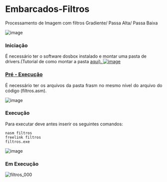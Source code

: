 # Embarcados-Filtros
Processamento de Imagem com filtros Gradiente/ Passa Alta/ Passa Baixa

![image](https://user-images.githubusercontent.com/80075307/201699465-415d1772-6909-424d-8569-ee374eaac70f.png)



<h3 align="left">Iniciação</h3>
   </a>
   <p align="justify">

É necessário ter o software dosbox instalado e montar uma pasta de drivers.(Tutorial de como montar a pasta 
     <a href="http://www.sierrahelp.com/Utilities/Emulators/DOSBox/DOSBoxGuide-Mount.html"
        >aqui). 
      ![image](https://user-images.githubusercontent.com/80075307/223241048-89caea4f-cba3-4ff9-b220-255a0714f273.png)
    
 
<h3 align="left"> Pré - Execução  </h3>
   </a>
   <p align="justify">
 É necessário ter os arquivos da pasta frasm no mesmo nível do arquivo do código  (filtros.asm).


![image](https://user-images.githubusercontent.com/80075307/223243621-d46676e8-35ed-449c-bd4f-390d549e2a75.png)



  <h3 align="left">Execução</h3>
    </a>
    <p align="justify">
    Para executar deve antes inserir os seguintes comandos: 
    
    
    nasm filtros
    freelink filtros
    filtros.exe

![image](https://user-images.githubusercontent.com/80075307/223309402-bb77b649-49a0-4a18-bb70-5c1a9ec7f43b.png)

<h3 align="left"> Em Execução  </h3>
   </a>
   <p align="justify">
   
![filtros_000](https://user-images.githubusercontent.com/80075307/223309527-9e3ca473-4f60-4693-867d-ff3d1a841262.png)


